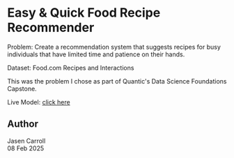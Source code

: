 # Easy & Quick Food Recipe Recommender

Problem: Create a recommendation system that suggests recipes for busy individuals that have
limited time and patience on their hands. 

Dataset: Food.com Recipes and Interactions

This was the problem I chose as part of Quantic's Data Science Foundations Capstone. 

Live Model: [click here](https://food-recipe-recommender.streamlit.app/)

## Author
Jasen Carroll \
08 Feb 2025